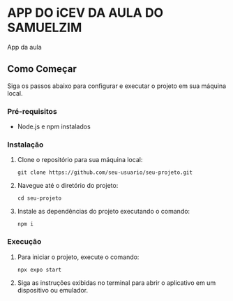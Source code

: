 # APP DO iCEV DA AULA DO SAMUELZIM

App da aula

## Como Começar

Siga os passos abaixo para configurar e executar o projeto em sua máquina local.

### Pré-requisitos

- Node.js e npm instalados

### Instalação

1. Clone o repositório para sua máquina local:
   ```
   git clone https://github.com/seu-usuario/seu-projeto.git
   ```

2. Navegue até o diretório do projeto:
   ```
   cd seu-projeto
   ```

3. Instale as dependências do projeto executando o comando:
   ```
   npm i
   ```

### Execução

1. Para iniciar o projeto, execute o comando:
   ```
   npx expo start
   ```

2. Siga as instruções exibidas no terminal para abrir o aplicativo em um dispositivo ou emulador.

